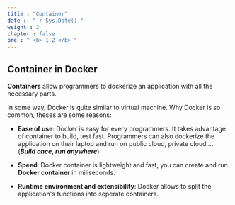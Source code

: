```yaml
---
title : "Container"
date :  "`r Sys.Date()`" 
weight : 2 
chapter : false
pre : " <b> 1.2 </b> "
---
```


## Container in Docker

**Containers** allow programmers to dockerize an application with all the necessary parts.

In some way, Docker is quite similar to virtual machine. Why Docker is so common, theses are some reasons:

- **Ease of use**: Docker is easy for every programmers. It takes advantage of container to build, test fast. Programmers can also dockerize the application on their laptop and run on public cloud, private cloud ... (***Build once, run anywhere***)

- **Speed**: Docker container is lightweight and fast, you can create and run **Docker container** in miliseconds.

- **Runtime environment and extensibility**: Docker allows to split the application's functions into seperate containers. 